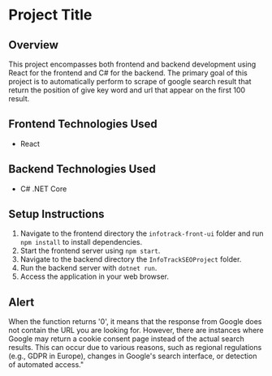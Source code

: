 # Project Title

## Overview
This project encompasses both frontend and backend development using React for the frontend and C# for the backend. The primary goal of this project is to automatically perform to scrape of google search result that return the position of give key word and url that appear on the first 100 result.

## Frontend Technologies Used
- React

## Backend Technologies Used
- C# .NET Core

## Setup Instructions
1. Navigate to the frontend directory the `infotrack-front-ui` folder and run `npm install` to install dependencies.
2. Start the frontend server using `npm start`.
3. Navigate to the backend directory the `InfoTrackSEOProject` folder.
4. Run the backend server with `dotnet run`.
5. Access the application in your web browser.

## Alert
When the function returns '0', it means that the response from Google does not contain the URL you are looking for. However, there are instances where Google may return a cookie consent page instead of the actual search results. This can occur due to various reasons, such as regional regulations (e.g., GDPR in Europe), changes in Google's search interface, or detection of automated access."
